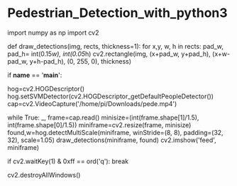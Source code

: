 # Pedestrian_Detection_with_python3
import numpy as np
import cv2

def draw_detections(img, rects, thickness=1):
 for x,y, w, h in rects:
  pad_w, pad_h= int(0.15*w), int(0.05*h)
  cv2.rectangle(img, (x+pad_w, y+pad_h), (x+w-pad_w, y+h-pad_h), (0, 255, 0), thickness)

if __name__ == '__main__':

 hog=cv2.HOGDescriptor()
 hog.setSVMDetector(cv2.HOGDescriptor_getDefaultPeopleDetector())
 cap=cv2.VideoCapture('/home/pi/Downloads/pede.mp4') 

 while True:
   _, frame=cap.read()
   minisize=(int(frame.shape[1]/1.5), int(frame.shape[0]/1.5))
   miniframe=cv2.resize(frame, minisize)
   found,w=hog.detectMultiScale(miniframe, winStride=(8, 8), padding=(32, 32), scale=1.05)
   draw_detections(miniframe, found)
   cv2.imshow('feed', miniframe)

   if cv2.waitKey(1) & 0xff == ord('q'):
    break

 cv2.destroyAllWindows()



